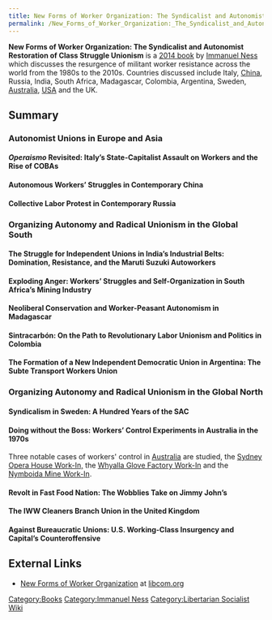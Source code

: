 ```yaml
---
title: New Forms of Worker Organization: The Syndicalist and Autonomist Restoration of Class Struggle Unionism
permalink: /New_Forms_of_Worker_Organization:_The_Syndicalist_and_Autonomist_Restoration_of_Class_Struggle_Unionism/
---
```


**New Forms of Worker Organization: The Syndicalist and Autonomist
Restoration of Class Struggle Unionism** is a [2014
book](List_of_Libertarian_Socialist_Media "wikilink") by [Immanuel
Ness](Immanuel_Ness "wikilink") which discusses the resurgence of
militant worker resistance across the world from the 1980s to the 2010s.
Countries discussed include Italy, [China](China "wikilink"), Russia,
India, South Africa, Madagascar, Colombia, Argentina, Sweden,
[Australia](Australia "wikilink"),
[USA](United_States_of_America "wikilink") and the UK.

## Summary

### Autonomist Unions in Europe and Asia

#### <em>Operaismo</em> Revisited: Italy’s State-Capitalist Assault on Workers and the Rise of COBAs

#### Autonomous Workers’ Struggles in Contemporary China

#### Collective Labor Protest in Contemporary Russia

### Organizing Autonomy and Radical Unionism in the Global South

#### The Struggle for Independent Unions in India’s Industrial Belts: Domination, Resistance, and the Maruti Suzuki Autoworkers

#### Exploding Anger: Workers’ Struggles and Self-Organization in South Africa’s Mining Industry

#### Neoliberal Conservation and Worker-Peasant Autonomism in Madagascar

#### Sintracarbón: On the Path to Revolutionary Labor Unionism and Politics in Colombia

#### The Formation of a New Independent Democratic Union in Argentina: The Subte Transport Workers Union

### Organizing Autonomy and Radical Unionism in the Global North

#### Syndicalism in Sweden: A Hundred Years of the SAC

#### Doing without the Boss: Workers’ Control Experiments in Australia in the 1970s

Three notable cases of workers' control in
[Australia](Australia "wikilink") are studied, the [Sydney Opera House
Work-In,](Sydney_Opera_House_Work-In "wikilink") the [Whyalla Glove
Factory Work-In](Whyalla_Glove_Factory_Work-In "wikilink") and the
[Nymboida Mine Work-In](Nymboida_Mine_Work-In "wikilink").

#### Revolt in Fast Food Nation: The Wobblies Take on Jimmy John’s

#### The IWW Cleaners Branch Union in the United Kingdom

#### Against Bureaucratic Unions: U.S. Working-Class Insurgency and Capital’s Counteroffensive

## External Links

- [New Forms of Worker
  Organization](https://libcom.org/library/new-forms-worker-organization-syndicalist-autonomist-restoration-class-struggle-unionism)
  at [libcom.org](libcom.org "wikilink")

[Category:Books](Category:Books "wikilink") [Category:Immanuel
Ness](Category:Immanuel_Ness "wikilink") [Category:Libertarian Socialist
Wiki](Category:Libertarian_Socialist_Wiki "wikilink")